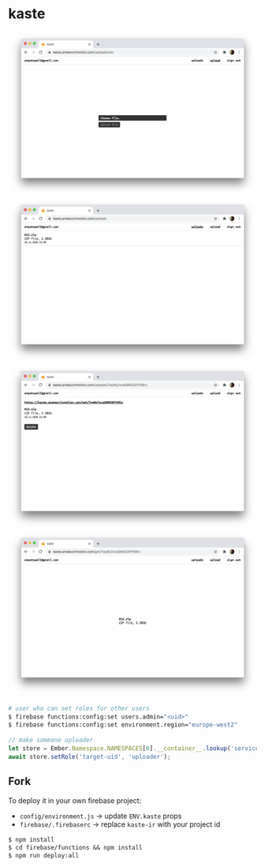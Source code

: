 # kaste

![](https://github.com/ampatspell/kaste/raw/master/screenshots/screenshot-1.png)
![](https://github.com/ampatspell/kaste/raw/master/screenshots/screenshot-2.png)
![](https://github.com/ampatspell/kaste/raw/master/screenshots/screenshot-3.png)
![](https://github.com/ampatspell/kaste/raw/master/screenshots/screenshot-4.png)

``` bash
# user who can set roles for other users
$ firebase functions:config:set users.admin="<uid>"
$ firebase functions:config:set environment.region="europe-west2"
```

``` javascript
// make someone uploader
let store = Ember.Namespace.NAMESPACES[0].__container__.lookup('service:store');
await store.setRole('target-uid', 'uploader');
```

## Fork

To deploy it in your own firebase project:

* `config/environment.js` → update `ENV.kaste` props
* `firebase/.firebaserc` → replace `kaste-ir` with your project id

```
$ npm install
$ cd firebase/functions && npm install
$ npm run deploy:all
```
